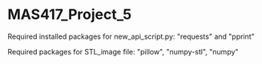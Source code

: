 # MAS417_Project_5

Required installed packages for new_api_script.py: "requests" and "pprint" 

Required packages for STL_image file: "pillow", "numpy-stl", "numpy"